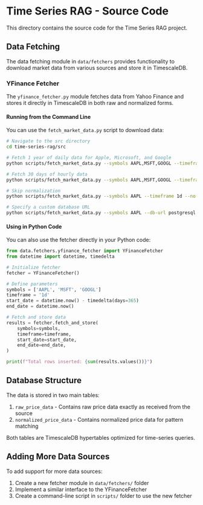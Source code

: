 # Time Series RAG - Source Code

This directory contains the source code for the Time Series RAG project.

## Data Fetching

The data fetching module in `data/fetchers` provides functionality to download market data from various sources and store it in TimescaleDB.

### YFinance Fetcher

The `yfinance_fetcher.py` module fetches data from Yahoo Finance and stores it directly in TimescaleDB in both raw and normalized forms.

#### Running from the Command Line

You can use the `fetch_market_data.py` script to download data:

```bash
# Navigate to the src directory
cd time-series-rag/src

# Fetch 1 year of daily data for Apple, Microsoft, and Google
python scripts/fetch_market_data.py --symbols AAPL,MSFT,GOOGL --timeframe 1d --days 365

# Fetch 30 days of hourly data
python scripts/fetch_market_data.py --symbols AAPL,MSFT,GOOGL --timeframe 1h --days 30

# Skip normalization
python scripts/fetch_market_data.py --symbols AAPL --timeframe 1d --no-normalize

# Specify a custom database URL
python scripts/fetch_market_data.py --symbols AAPL --db-url postgresql://user:pass@host:port/dbname
```

#### Using in Python Code

You can also use the fetcher directly in your Python code:

```python
from data.fetchers.yfinance_fetcher import YFinanceFetcher
from datetime import datetime, timedelta

# Initialize fetcher
fetcher = YFinanceFetcher()

# Define parameters
symbols = ['AAPL', 'MSFT', 'GOOGL']
timeframe = '1d'
start_date = datetime.now() - timedelta(days=365)
end_date = datetime.now()

# Fetch and store data
results = fetcher.fetch_and_store(
    symbols=symbols,
    timeframe=timeframe,
    start_date=start_date,
    end_date=end_date,
)

print(f"Total rows inserted: {sum(results.values())}")
```

## Database Structure

The data is stored in two main tables:

1. `raw_price_data` - Contains raw price data exactly as received from the source
2. `normalized_price_data` - Contains normalized price data for pattern matching

Both tables are TimescaleDB hypertables optimized for time-series queries.

## Adding More Data Sources

To add support for more data sources:

1. Create a new fetcher module in `data/fetchers/` folder
2. Implement a similar interface to the YFinanceFetcher
3. Create a command-line script in `scripts/` folder to use the new fetcher 